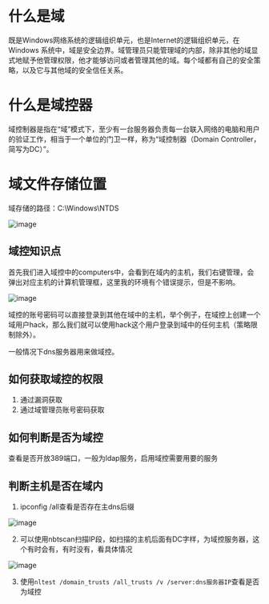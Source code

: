 # 什么是域
既是Windows网络系统的逻辑组织单元，也是Internet的逻辑组织单元，在Windows 系统中，域是安全边界。域管理员只能管理域的内部，除非其他的域显式地赋予他管理权限，他才能够访问或者管理其他的域。每个域都有自己的安全策略，以及它与其他域的安全信任关系。

# 什么是域控器
域控制器是指在“域”模式下，至少有一台服务器负责每一台联入网络的电脑和用户的验证工作，相当于一个单位的门卫一样，称为“域控制器（Domain Controller，简写为DC）”。
# 域文件存储位置
域存储的路径：C:\Windows\NTDS

![image](https://user-images.githubusercontent.com/71583369/147356702-6cce9818-dc8a-4890-a747-df39c032e4e8.png)

## 域控知识点
首先我们进入域控中的computers中，会看到在域内的主机，我们右键管理，会弹出对应主机的计算机管理框，这里我的环境有个错误提示，但是不影响。

![image](https://user-images.githubusercontent.com/71583369/147357393-2e55a664-6ea1-4d5b-994b-28c671172abc.png)

域控的账号密码可以直接登录到其他在域中的主机，举个例子，在域控上创建一个域用户hack，那么我们就可以使用hack这个用户登录到域中的任何主机（策略限制除外）。

一般情况下dns服务器用来做域控。

## 如何获取域控的权限
1. 通过漏洞获取
2. 通过域管理员账号密码获取

## 如何判断是否为域控
 查看是否开放389端口，一般为ldap服务，启用域控需要用要的服务
## 判断主机是否在域内
1. ipconfig /all查看是否存在主dns后缀

![image](https://user-images.githubusercontent.com/71583369/147358499-73b1d11a-ca16-4aad-9a5e-b23ae7b7e927.png)

2. 可以使用nbtscan扫描IP段，如扫描的主机后面有DC字样，为域控服务器，这个有时会有，有时没有，看具体情况

![image](https://user-images.githubusercontent.com/71583369/147359212-81b94813-c46e-453a-836f-4a32145efcdb.png)

3. 使用`nltest /domain_trusts /all_trusts /v /server:dns服务器IP`查看是否为域控


